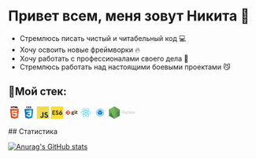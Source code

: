 # Привет всем, меня зовут Никита 👋

- Стремлюсь писать чистый и читабельный код 💻
- Хочу освоить новые фреймворки 🔥
- Хочу работать с профессионалами своего дела 🤘
- Стремлюсь работать над настоящими боевыми проектами 😼

## 🚀Мой стек:

<p>
<img src='https://raw.githubusercontent.com/github/explore/80688e429a7d4ef2fca1e82350fe8e3517d3494d/topics/html/html.png' height=25 alt='HTML5'>
<img src='https://raw.githubusercontent.com/github/explore/80688e429a7d4ef2fca1e82350fe8e3517d3494d/topics/css/css.png' height=25 alt='CSS3'>
<img src='https://raw.githubusercontent.com/github/explore/80688e429a7d4ef2fca1e82350fe8e3517d3494d/topics/javascript/javascript.png' height=25 alt='JavaScript'>
<img src='https://raw.githubusercontent.com/github/explore/80688e429a7d4ef2fca1e82350fe8e3517d3494d/topics/es6/es6.png' height=25 alt='ES6'>
<img src='https://raw.githubusercontent.com/github/explore/80688e429a7d4ef2fca1e82350fe8e3517d3494d/topics/git/git.png' height=25 alt='Git'>
<img src='https://raw.githubusercontent.com/github/explore/80688e429a7d4ef2fca1e82350fe8e3517d3494d/topics/react/react.png' height=25 alt='React'>
<img src='https://raw.githubusercontent.com/github/explore/80688e429a7d4ef2fca1e82350fe8e3517d3494d/topics/webpack/webpack.png' height=25 alt='WebPack'>
<img src='https://raw.githubusercontent.com/github/explore/80688e429a7d4ef2fca1e82350fe8e3517d3494d/topics/nodejs/nodejs.png' height=25 alt='Node.js'>
<img src='https://raw.githubusercontent.com/github/explore/80688e429a7d4ef2fca1e82350fe8e3517d3494d/topics/express/express.png' height=25 alt='Express'>
</p>
## Статистика

[![Anurag's GitHub stats](https://github-readme-stats.vercel.app/api?username=NikitaKiryaev-web&theme=synthwave&show_icons=true)](https://github.com/anuraghazra/github-readme-stats)
